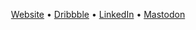 
<p align="center">
  <a href="https://michaelsynan.com">Website</a> &#x2022; 
    <a href="https://dribbble.com/michaelsynan">Dribbble</a>  &#x2022; 
  <a href="https://www.linkedin.com/in/hellomichaelsynan">LinkedIn</a> &#x2022;
  <a href="https://mstdn.social/@letsbecomehuman">Mastodon</a>
 </p>
